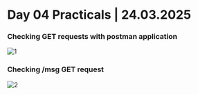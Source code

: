 # Day 04 Practicals | 24.03.2025 

### Checking GET requests with postman application 
![1](https://github.com/user-attachments/assets/45f96445-01f9-4282-855e-fac033448ede)

### Checking /msg GET request
![2](https://github.com/user-attachments/assets/8692f31c-6b14-495e-ac3f-588351a5cce2)

